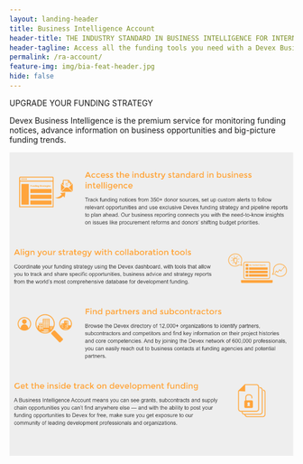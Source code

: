 ```yaml
---
layout: landing-header
title: Business Intelligence Account
header-title: THE INDUSTRY STANDARD IN BUSINESS INTELLIGENCE FOR INTERNATIONAL DEVELOPMENT ORGANIZATIONS
header-tagline: Access all the funding tools you need with a Devex Business Intelligence Account.
permalink: /ra-account/
feature-img: img/bia-feat-header.jpg
hide: false
---
```



UPGRADE YOUR FUNDING STRATEGY

Devex Business Intelligence is the premium service for monitoring funding notices, advance information on business opportunities and big-picture funding trends. &nbsp;

![](/uploads/versions/bia-features-list---x----941-1006x---.png)

&nbsp;

&nbsp;
